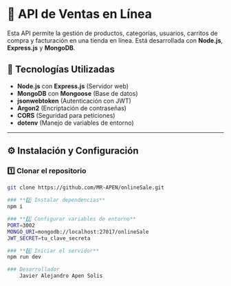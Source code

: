 # 🛒 API de Ventas en Línea

Esta API permite la gestión de productos, categorías, usuarios, carritos de compra y facturación en una tienda en línea. Está desarrollada con **Node.js**, **Express.js** y **MongoDB**.

## 🚀 **Tecnologías Utilizadas**
- **Node.js** con **Express.js** (Servidor web)  
- **MongoDB** con **Mongoose** (Base de datos)  
- **jsonwebtoken** (Autenticación con JWT)  
- **Argon2** (Encriptación de contraseñas)  
- **CORS** (Seguridad para peticiones)  
- **dotenv** (Manejo de variables de entorno)

---

## ⚙️ **Instalación y Configuración**
### **1️⃣ Clonar el repositorio**
```sh
git clone https://github.com/MR-APEN/onlineSale.git

### **2️⃣ Instalar dependencias**
npm i

### **3️⃣ Configurar variables de entorno**
PORT=3002
MONGO_URI=mongodb://localhost:27017/onlineSale
JWT_SECRET=tu_clave_secreta

### **4️⃣ Iniciar el servidor**
npm run dev

### Desarrollador
    Javier Alejandro Apen Solis